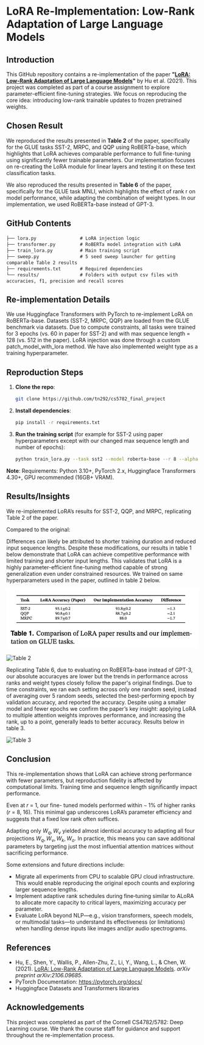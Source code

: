 # LoRA Re-Implementation: Low-Rank Adaptation of Large Language Models

## Introduction
This GitHub repository contains a re-implementation of the paper **"[LoRA: Low-Rank Adaptation of Large Language Models](https://arxiv.org/abs/2106.09685)"** by Hu et al. (2021). This project was completed as part of a course assignment to explore parameter-efficient fine-tuning strategies. We focus on reproducing the core idea: introducing low-rank trainable updates to frozen pretrained weights.

##  Chosen Result
We reproduced the results presented in **Table 2** of the paper, specifically for the GLUE tasks SST-2, MRPC, and QQP using RoBERTa-base, which highlights that LoRA achieves comparable performance to full fine-tuning using significantly fewer trainable parameters. Our implementation focuses on re-creating the LoRA module for linear layers and testing it on these text classification tasks. 

We also reproduced the results presented in **Table 6** of the paper, specifically for the GLUE task MNLI, which highlights the effect of rank r on model performance, while adapting the combination of weight types. In our implementation, we used RoBERTa-base instead of GPT-3. 

## GitHub Contents
`````
├── lora.py                # LoRA injection logic
├── transformer.py         # RoBERTa model integration with LoRA
├── train_lora.py          # Main training script
├── sweep.py               # 5 seed sweep launcher for getting comparable Table 2 results
├── requirements.txt       # Required dependencies
└── results/               # Folders with output csv files with accuracies, f1, precision and recall scores
`````
## Re-implementation Details
We use Huggingface Transformers with PyTorch to re-implement LoRA on RoBERTa-base. Datasets (SST-2, MRPC, QQP) are loaded from the GLUE benchmark via datasets. Due to compute constraints, all tasks were trained for 3 epochs (vs. 60 in paper for SST-2) and with max sequence length = 128 (vs. 512 in the paper). LoRA injection was done through a custom patch_model_with_lora method. We have also implemented weight type as a training hyperparameter. 

## Reproduction Steps

1. **Clone the repo**:
    ```bash
    git clone https://github.com/tn292/cs5782_final_project
    ```

2. **Install dependencies**:
    ```bash
    pip install -r requirements.txt
    ```

3. **Run the training script** (for example for SST-2 using paper hyperparameters except with our changed max sequence length and number of epochs):
    ```bash
    python train_lora.py --task sst2 --model roberta-base --r 8 --alpha 16 --max_seq_length 128 --batch_size 16 --lr 5e-4 --epochs 3 --seed 42
    ```

**Note**: Requirements: Python 3.10+, PyTorch 2.x, Huggingface Transformers 4.30+, GPU recommended (16GB+ VRAM).

## Results/Insights
We re-implemented LoRA’s results for SST-2, QQP, and MRPC, replicating Table 2 of the paper. 

Compared to the original:

Differences can likely be attributed to shorter training duration and reduced input sequence lengths. Despite these modifications, our results in table 1 below demonstrate that LoRA can achieve competitive performance with limited training and shorter input lengths. This validates that LoRA is a highly parameter-efficient fine-tuning method capable of strong generalization even under constrained resources. We trained on same hyperparameters used in the paper, outlined in table 2 below.

![Table 1](https://github.com/tn292/cs5782_final_project/blob/main/results/table1.png?raw=true )

![Table 2](https://github.com/tn292/cs5782_final_project/tree/main/results/table2.png)



Replicating Table 6, due to evaluating on RoBERTa-base instead of GPT-3, our absolute accuracyes are lower but the trends in performance across ranks and weight types closely follow the paper's original findings. Due to time constraints, we ran each setting across only one random seed, instead of averaging over 5 random seeds, selected the best-performing epoch by validation accuracy, and reported the accuracy. Despite using a smaller model and fewer epochs we confirm the paper’s
key insight: applying LoRA to multiple attention weights improves performance, and increasing the rank, up to a point, generally leads to better accuracy. Results below in table 3. 

![Table 3](https://github.com/tn292/cs5782_final_project/tree/main/results/table3.png)

## Conclusion
This re-implementation shows that LoRA can achieve strong performance with fewer parameters, but reproduction fidelity is affected by computational limits. Training time and sequence length significantly impact performance.

Even at 𝑟 = 1, our fine- tuned models performed within ∼ 1% of higher ranks (𝑟 = 8, 16). This minimal gap underscores LoRA’s parameter efficiency and suggests that a fixed low rank often suffices.

Adapting only $W_q, W_v$ yielded almost identical accuracy to adapting all four projections $W_q, W_v, W_k, W_o$. In practice, this means you can save additional parameters by targeting just the most influential attention matrices without sacrificing performance.

Some extensions and future directions include:

- Migrate all experiments from CPU to scalable GPU cloud infrastructure. This would enable reproducing the original epoch counts and exploring larger sequence lengths.
- Implement adaptive rank schedules during
    fine‑tuning similar to ALoRA to allocate more capacity to critical layers, maximizing accuracy per parameter.
- Evaluate LoRA beyond NLP—e.g., vision transformers, speech models, or multimodal tasks—to understand its effectiveness (or limitations) when handling dense inputs like images and/pr audio spectrograms.
## References

- Hu, E., Shen, Y., Wallis, P., Allen-Zhu, Z., Li, Y., Wang, L., & Chen, W. (2021). [LoRA: Low-Rank Adaptation of Large Language Models](https://arxiv.org/abs/2106.09685). *arXiv preprint arXiv:2106.09685*.
- PyTorch Documentation: https://pytorch.org/docs/
- Huggingface Datasets and Transformers libraries

## Acknowledgements
This project was completed as part of the Cornell CS4782/5782: Deep Learning course. We thank the course staff for guidance and support throughout the re-implementation process.